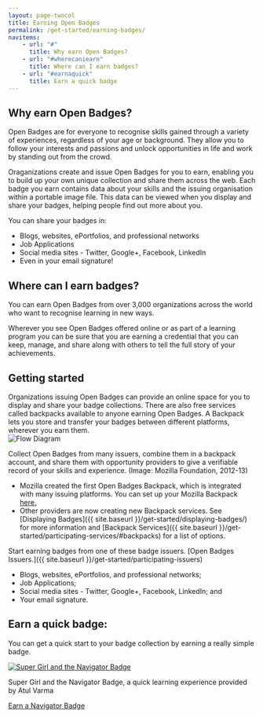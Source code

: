 ```yaml
---
layout: page-twocol
title: Earning Open Badges
permalink: /get-started/earning-badges/
navitems:
    - url: "#"
      title: Why earn Open Badges?
    - url: "#wherecaniearn"
      title: Where can I earn badges?
    - url: "#earnaquick"
      title: Earn a quick badge
---
```

<h2 class="title title-content">Why earn Open Badges?</h2>
Open Badges are for everyone to recognise skills gained through a variety of experiences, regardless of your age or background. They allow you to follow your interests and passions and unlock opportunities in life and work by standing out from the crowd. 

Oraganizations create and issue Open Badges for you to earn, enabling you to build up your own unique collection and share them across the web. Each badge you earn contains data about your skills and the issuing organisation within a portable image file. This data can be viewed when you display and share your badges, helping people find out more about you. 

You can share your badges in: 

* Blogs, websites, ePortfolios, and professional networks
* Job Applications
* Social media sites - Twitter, Google+, Facebook, LinkedIn 
* Even in your email signature!

<h2 id="wherecaniearn" class="title title-content">Where can I earn badges?</h2>

You can earn Open Badges from over 3,000 organizations across the world who want to recognise learning in new ways. 

Wherever you see Open Badges offered online or as part of a learning program you can be sure that you are earning a credential that you can keep, manage, and share along with others to tell the full story of your achievements.  

<h2 id="wherecaniearn" class="title title-content">Getting started</h2>
Organizations issuing Open Badges can provide an online space for you to display and share your badge collections. There are also free services called backpacks available to anyone earning Open Badges. A Backpack lets you store and transfer your badges between different platforms, wherever you earn them. 

<div class="contentblock-x-imagecontainer">
  <img src="{{ site.baseurl}}/images/openbadges-flow-diagram-mozilla.png" alt="Flow Diagram" />
  <p class="contentblock-x-imagecaption">Collect Open Badges from many issuers, combine them in a backpack account, and share them with opportunity providers to give a verifiable record of your skills and experience. (Image: Mozilla Foundation, 2012-13)
</p>
</div>

* Mozilla created the first Open Badges Backpack, which is integrated with many issuing platforms. You can set up your Mozilla Backpack [here.](https://backpack.openbadges.org) 
* Other providers are now creating new Backpack services. See [Displaying Badges]({{ site.baseurl }}/get-started/displaying-badges/) for more information and [Backpack Services]({{ site.baseurl }}/get-started/participating-services/#backpacks) for a list of options.

Start earning badges from one of these badge issuers. [Open Badges Issuers.]({{ site.baseurl }}/get-started/participating-issuers)

* Blogs, websites, ePortfolios, and professional networks;
* Job Applications;
* Social media sites - Twitter, Google+, Facebook, LinkedIn; and 
* Your email signature. 

<h2 class="title title-content" id="earnaquick">Earn a quick badge:</h2>

You can get a quick start to your badge collection by earning a really simple badge.

<div class="contentblock-x-imagecontainer">
  <a href="http://toolness.github.io/hackasaurus-parable/navigator-badge"><img src="{{ site.baseurl}}/images/navigator-badge-supergirl.png" alt="Super Girl and the Navigator Badge" /></a>
  <p class="contentblock-x-imagecaption">Super Girl and the Navigator Badge, a quick learning experience provided by Atul Varma</p>
</div>

<a href="http://toolness.github.io/hackasaurus-parable/navigator-badge" class="button">Earn a Navigator Badge</a>

